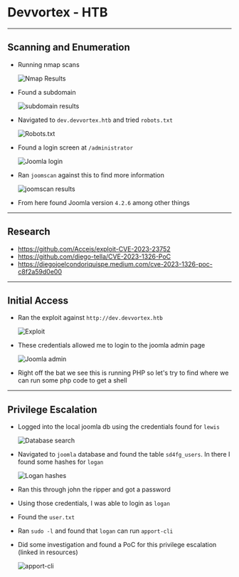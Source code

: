 # Devvortex - HTB

***

## Scanning and Enumeration

- Running nmap scans

    ![Nmap Results](screenshots/2024-02-01-18-00-48.png)

- Found a subdomain

    ![subdomain results](screenshots/2024-02-01-20-57-48.png)

- Navigated to `dev.devvortex.htb` and tried `robots.txt`

    ![Robots.txt](screenshots/2024-02-01-20-58-43.png)

- Found a login screen at `/administrator`

    ![Joomla login](screenshots/2024-02-01-20-59-25.png)

- Ran `joomscan` against this to find more information

    ![joomscan results](screenshots/2024-02-01-21-00-08.png)

- From here found Joomla version `4.2.6` among other things

***

## Research

- https://github.com/Acceis/exploit-CVE-2023-23752
- https://github.com/diego-tella/CVE-2023-1326-PoC
- https://diegojoelcondoriquispe.medium.com/cve-2023-1326-poc-c8f2a59d0e00

***

## Initial Access

- Ran the exploit against `http://dev.devvortex.htb`

    ![Exploit](screenshots/2024-02-02-13-54-04.png)

- These credentials allowed me to login to the joomla admin page

    ![Joomla admin](screenshots/2024-02-02-14-04-38.png)

- Right off the bat we see this is running PHP so let's try to find where we can run some php code to get a shell

***

## Privilege Escalation

- Logged into the local joomla db using the credentials found for `lewis`

    ![Database search](screenshots/2024-02-02-14-33-58.png)

- Navigated to `joomla` database and found the table `sd4fg_users`. In there I found some hashes for `logan`

    ![Logan hashes](screenshots/2024-02-02-14-34-57.png)

- Ran this through john the ripper and got a password
- Using those credentials, I was able to login as `logan`
- Found the `user.txt`
- Ran `sudo -l` and found that `logan` can run `apport-cli`
- Did some investigation and found a PoC for this privilege escalation (linked in resources)

    ![apport-cli](screenshots/2024-02-02-14-50-40.png)
